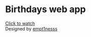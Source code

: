 # Birthdays web app

<a href="https://afoninis.github.io/birthdays-web/">Click to watch</a><br />
<span>Designed by <a href="https://github.com/empt1nesss">empt1nesss</a></span>
